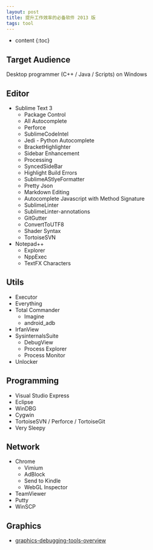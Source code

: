 ```yaml
---
layout: post
title: 提升工作效率的必备软件 2013 版
tags: tool
---
```


* content
{:toc}

## Target Audience ##
Desktop programmer (C++ / Java / Scripts) on Windows

## Editor ##
* Sublime Text 3
  * Package Control
  * All Autocomplete
  * Perforce
  * SublimeCodeIntel
  * Jedi - Python Autocomplete
  * BracketHighlighter
  * Sidebar Enhancement
  * Processing
  * SyncedSideBar
  * Highlight Build Errors
  * SublimeAStlyeFormatter
  * Pretty Json
  * Markdown Editing 
  * Autocomplete Javascript with Method Signature 
  * SublimeLinter
  * SublimeLinter-annotations
  * GitGutter 
  * ConvertToUTF8
  * Shader Syntax 
  * TortoiseSVN
* Notepad++
  * Explorer
  * NppExec
  * TextFX Characters

## Utils ##
* Executor
* Everything
* Total Commander
  * Imagine
  * android_adb
* IrfanView
* SysinternalsSuite
  * DebugView
  * Process Explorer
  * Process Monitor
* Unlocker

## Programming ##
* Visual Studio Express
* Eclipse
* WinDBG
* Cygwin
* TortoiseSVN / Perforce / TortoiseGit
* Very Sleepy

## Network ##
* Chrome
  * Vimium
  * AdBlock
  * Send to Kindle
  * WebGL Inspector
* TeamViewer
* Putty
* WinSCP

## Graphics ##
* [graphics-debugging-tools-overview](http://vinjn.github.io/2013/07/07/graphics-debugging-tools-overview.html)
